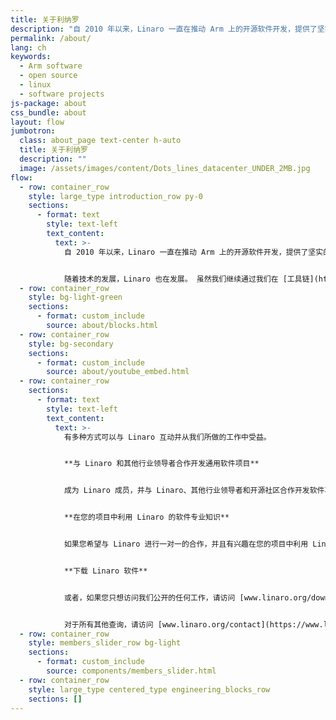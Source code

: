 ```yaml
---
title: 关于利纳罗
description: "自 2010 年以来，Linaro 一直在推动 Arm 上的开源软件开发，提供了坚实的创新基础所需的工具、Linux 内核质量和安全性。 我们是 Arm 软件专家，他们与行业领导者合作开展共同项目，提供标准化和差异化基础。 就通用软件进行协作有助于减少整体碎片化，使成员公司能够加快上市时间并降低总体开发成本。"
permalink: /about/
lang: ch
keywords:
  - Arm software
  - open source
  - linux
  - software projects
js-package: about
css_bundle: about
layout: flow
jumbotron:
  class: about_page text-center h-auto
  title: 关于利纳罗
  description: ""
  image: /assets/images/content/Dots_lines_datacenter_UNDER_2MB.jpg
flow:
  - row: container_row
    style: large_type introduction_row py-0
    sections:
      - format: text
        style: text-left
        text_content:
          text: >-
            自 2010 年以来，Linaro 一直在推动 Arm 上的开源软件开发，提供了坚实的创新基础所需的工具、Linux 内核质量和安全性。 Linaro 与成员公司和开源社区合作，维护 Arm 软件生态系统并为 Arm 架构开辟新市场。


            随着技术的发展，Linaro 也在发展。 虽然我们继续通过我们在 [工具链](https://www.linaro.org/kernel-and-toolchain/)、[安全](https://www. linaro.org/security/) 和 [持续集成测试](https://www.linaro.org/os-build-and-test/)，我们还在多种技术和垂直领域开展工作以支持 Arm 技术。 其中包括[人工智能](https://www.linaro.org/artificial-intelligence/)、[Android 生态系统](https://www.linaro.org/client-devices/)、[数据中心和云]( https://www.linaro.org/cloud-computing-and-servers/)、[边缘和雾计算](https://www.linaro.org/trusted-substrate/) 和[物联网和嵌入式](https ://www.linaro.org/iot-and-embedded/)。
  - row: container_row
    style: bg-light-green
    sections:
      - format: custom_include
        source: about/blocks.html
  - row: container_row
    style: bg-secondary
    sections:
      - format: custom_include
        source: about/youtube_embed.html
  - row: container_row
    sections:
      - format: text
        style: text-left
        text_content:
          text: >-
            有多种方式可以与 Linaro 互动并从我们所做的工作中受益。


            **与 Linaro 和其他行业领导者合作开发通用软件项目**


            成为 Linaro 成员，并与 Linaro、其他行业领导者和开源社区合作开发软件项目，以提供标准化并帮助加速 Arm 的新技术。 您可以选择三个级别的会员资格 - 核心、俱乐部和团体（Linaro 有四个细分群体 - Linaro 消费者组、Linaro 数据中心和云组、Linaro 边缘和雾计算组以及 Linaro 物联网和嵌入式组）。 有关 Linaro 会员资格、如何参与项目以及我们的会员在会员资格中看到的价值的更多信息，请访问 [www.linaro.org/membership](https://www.linaro.org/membership/)。


            **在您的项目中利用 Linaro 的软件专业知识**


            如果您希望与 Linaro 进行一对一的合作，并且有兴趣在您的项目中利用 Linaro 的 Arm 软件专业知识，请访问 [www.linaro.org/services](https://www.linaro.org/ services/) 与 Linaro Developer Services 交谈。 与我们的服务团队合作，您可以利用 Linaro 的 Arm 软件专业知识和经验，与开源社区合作并成为开源社区的一部分。


            **下载 Linaro 软件**


            或者，如果您只想访问我们公开的任何工作，请访问 [www.linaro.org/downloads](https://www.linaro.org/downloads/)。 在下载页面上，我们上传了我们工作的所有我们认为对社区有益的软件。


            对于所有其他查询，请访问 [www.linaro.org/contact](https://www.linaro.org/contact/) 或 [下载 Linaro 简介](https://linaro.co/introduction-to -利纳罗）。
  - row: container_row
    style: members_slider_row bg-light
    sections:
      - format: custom_include
        source: components/members_slider.html
  - row: container_row
    style: large_type centered_type engineering_blocks_row
    sections: []
---
```

